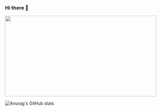 ### Hi there 👋
<img style="-webkit-user-select: none;margin: auto;cursor: zoom-in;" src="https://www.pentalog.com/wp-content/uploads/2020/03/DevOps-engineer-job-roles-and-responsibilities.png" width="497" height="264">

![Anurag's GitHub stats](https://github-readme-stats.vercel.app/api?username=ethanflower1903&show_icons=true&theme=onedark)<br>




<!-- **ethanflower1903/ethanflower1903** is a ✨ _special_ ✨ repository because its `README.md` (this file) appears on your GitHub profile. 

Here are some ideas to get you started:

- 🔭 I’m currently working on ...
- 🌱 I’m currently learning ...
- 👯 I’m looking to collaborate on ...
- 🤔 I’m looking for help with ...
- 💬 Ask me about ...
- 📫 How to reach me: ...
- 😄 Pronouns: ...
- ⚡ Fun fact: ...-->

